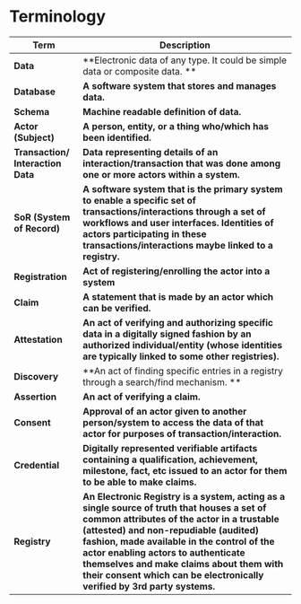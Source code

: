 # Terminology



| **Term**                          | **Description**                                                                                                                                                                                                                                                                                                                                                                               |
| --------------------------------- | --------------------------------------------------------------------------------------------------------------------------------------------------------------------------------------------------------------------------------------------------------------------------------------------------------------------------------------------------------------------------------------------- |
| **Data**                          | **Electronic data of any type. It could be simple data or composite data. **                                                                                                                                                                                                                                                                                                                  |
| **Database**                      | **A software system that stores and manages data.**                                                                                                                                                                                                                                                                                                                                           |
| **Schema**                        | **Machine readable definition of data.**                                                                                                                                                                                                                                                                                                                                                      |
| **Actor (Subject)**               | **A person, entity, or a thing who/which has been identified.**                                                                                                                                                                                                                                                                                                                               |
| **Transaction/ Interaction Data** | **Data representing details of an interaction/transaction that was done among one or more actors within a system.**                                                                                                                                                                                                                                                                           |
| **SoR (System of Record)**        | **A software system that is the primary system to enable a specific set of transactions/interactions through a set of workflows and user interfaces. Identities of actors participating in these transactions/interactions maybe linked to a registry.**                                                                                                                                      |
| **Registration**                  | **Act of registering/enrolling the actor into a system**                                                                                                                                                                                                                                                                                                                                      |
| **Claim**                         | **A statement that is made by an actor which can be verified.**                                                                                                                                                                                                                                                                                                                               |
| **Attestation**                   | **An act of verifying and authorizing specific data in a digitally signed fashion by an authorized individual/entity (whose identities are typically linked to some other registries).**                                                                                                                                                                                                      |
| **Discovery**                     | **An act of finding specific entries in a registry through a search/find mechanism. **                                                                                                                                                                                                                                                                                                        |
| **Assertion**                     | **An act of verifying a claim.**                                                                                                                                                                                                                                                                                                                                                              |
| **Consent**                       | **Approval of an actor given to another person/system to access the data of that actor for purposes of transaction/interaction.**                                                                                                                                                                                                                                                             |
| **Credential**                    | **Digitally represented verifiable artifacts containing a qualification, achievement, milestone, fact, etc issued to an actor for them to be able to make claims.**                                                                                                                                                                                                                           |
| **Registry**                      | **An Electronic Registry is a system, acting as a single source of truth that houses a set of common attributes of the actor in a trustable (attested) and non-repudiable (audited) fashion, made available in the control of the actor enabling actors to authenticate themselves and make claims about them with their consent which can be electronically verified by 3rd party systems.** |
